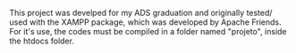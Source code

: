 This project was develped for my ADS graduation and originally tested/ used with the XAMPP package, which was developed by Apache Friends. For it's use, the codes must be compiled in a folder named "projeto", inside the htdocs folder.
